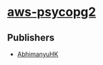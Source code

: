 # [aws-psycopg2](https://pypi.org/project/aws-psycopg2)



## Publishers
- [AbhimanyuHK](https://pypi.org/user/AbhimanyuHK)

